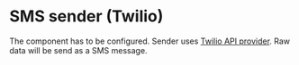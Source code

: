 # SMS sender (Twilio)

The component has to be configured. Sender uses [Twilio API provider](https://www.twilio.com). Raw data will be send as a SMS message.